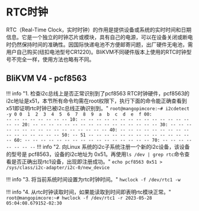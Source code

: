 # **RTC时钟**

RTC（Real-Time Clock，实时时钟）的作用是提供设备或系统的实时时间和日期信息。它是一个独立的时钟芯片或模块，具有自己的电源，可以在设备关闭或断电时仍然保持时间的准确性。因国际快递电池不方便邮寄问题，出厂硬件无电池，需用户自己购买(纽扣电池型号CR1220)。BliKVM不同硬件版本上使用的RTC时钟型号不完全一样，使用方法也略有不同。

## **BliKVM V4 - pcf8563**

!!! info "1. 检查i2c总线上是否正常识别到了pcf8563 RTC时钟硬件，pcf8563的i2c地址是x51，本节所有命令均需在root权限下，执行下面的命令能正确查看到x51即证明rtc时钟已被i2c总线正确识别到。"
    ```
    root@mangopimcore:~# i2cdetect -y 0
        0  1  2  3  4  5  6  7  8  9  a  b  c  d  e  f
    00:                         -- -- -- -- -- -- -- --
    10: -- -- -- -- -- -- -- -- -- -- -- -- -- -- -- --
    20: -- -- -- -- -- -- -- -- -- -- -- -- -- -- -- --
    30: -- -- -- -- -- -- -- -- -- -- -- -- -- -- -- --
    40: -- -- -- -- -- -- -- -- -- -- -- -- -- -- -- --
    50: -- 51 -- -- -- -- -- -- -- -- -- -- -- -- -- --
    60: -- -- -- -- -- -- -- -- -- -- -- -- -- -- -- --
    70: -- -- -- -- -- -- -- --
    ```
!!! info "2. 向Linux 系统的i2c子系统注册一个新的i2c设备，该设备的型号是 pcf8563，设备的i2c地址为 0x51。再使用```ls /dev | grep rtc```命令查看是否正确出现rtc1设备，出现即注册成功。"
    ```
    echo pcf8563 0x51 > /sys/class/i2c-adapter/i2c-0/new_device
    ```

!!! info "3. 将当前系统时间设置为rtc时钟时间。"
    ```
    hwclock -f /dev/rtc1 -w
    ```

!!! info "4. 从rtc时钟读取时间，如果能读取到时间即表明rtc模块正常。"
    ```
    root@mangopimcore:~# hwclock -f /dev/rtc1 -r
    2023-05-28 05:04:08.679152-02:30
    ```